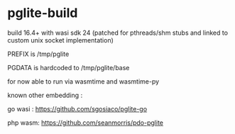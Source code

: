 # pglite-build

build 16.4+ with wasi sdk 24 (patched for pthreads/shm stubs and linked to custom unix socket implementation)


PREFIX is /tmp/pglite

PGDATA is hardcoded to /tmp/pglite/base


for now able to run via wasmtime and wasmtime-py

known other embedding :


go wasi :
https://github.com/sgosiaco/pglite-go


php wasm:
https://github.com/seanmorris/pdo-pglite


